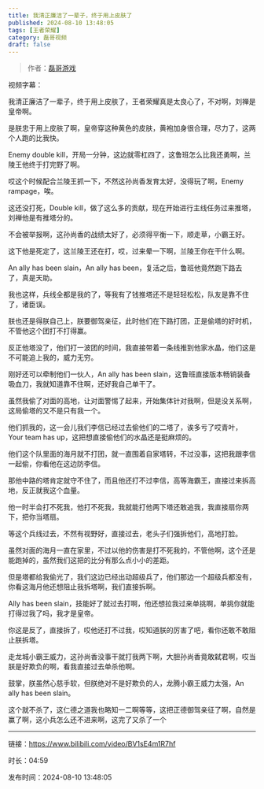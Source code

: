 ```yaml
---
title: 我清正廉洁了一辈子，终于用上皮肤了
published: 2024-08-10 13:48:05
tags: [王者荣耀]
category: 磊哥视频
draft: false
---
```



> 作者：[磊哥游戏](https://space.bilibili.com/268941858?spm_id_from=333.788.upinfo.head.click)

视频字幕：

我清正廉洁了一辈子，终于用上皮肤了，王者荣耀真是太良心了，不对啊，刘禅是皇帝啊。

是朕忠于用上皮肤了啊，皇帝穿这种黄色的皮肤，黄袍加身很合理，尽力了，这两个人跑的比我快。

Enemy double kill，开局一分钟，这边就零杠四了，这鲁班怎么比我还勇啊，兰陵王他终于打完野了啊。

哎这个时候配合兰陵王抓一下，不然这孙尚香发育太好，没得玩了啊，Enemy rampage，唉。

这还没打死，Double kill，做了这么多的贡献，现在开始进行主线任务过来推塔，刘禅他是有推塔分的。

不会被举报啊，这孙尚香的战绩太好了，必须得平衡一下，顺走草，小霸王好。

这下他是死定了，这兰陵王还在打，哎，过来晕一下啊，兰陵王你在干什么啊。

An ally has been slain，An ally has been，复活之后，鲁班他竟然跑下路去了，真是天助。

我也这样，兵线全都是我的了，等我有了钱推塔还不是轻轻松松，队友是靠不住了，诸臣误。

朕也还是得朕自己上，朕要御驾亲征，此时他们在下路打团，正是偷塔的好时机，不管他这个团打不打得赢。

反正他塔没了，他们打一波团的时间，我直接带着一条线推到他家水晶，他们这是不可能追上我的，威力无穷。

刚好还可以牵制他们一伙人，An ally has been slain，这鲁班直接版本畅销装备吸血刀，我就知道靠不住啊，还好我自己单干了。

虽然我偷了对面的高地，让对面警惕了起来，开始集体针对我啊，但是没关系啊，这局偷塔的又不是只有我一个。

他们抓我的，这一会儿我们李信已经过去偷他们的二塔了，诶多亏了哎青叶，Your team has up，这把想直接偷他们的水晶还是挺麻烦的。

他们这个队里面的海月就不打团，就一直围着自家塔转，不过没事，这把我跟李信一起偷，你看他在这边防李信。

那他中路的塔肯定就守不住了，而且他还打不过李信，高等海霸王，直接过来拆高地，反正就我这个血量。

他一时半会打不死我，他打不死我，我就能打他两下塔还敢追我，我直接扇你两下，把你当塔扇。

等这个兵线过去，不然有视野好，直接过去，老头子们强拆他们，高地打脸。

虽然对面的海月一直在家里，不过以他的伤害是打不死我的，不管他啊，这个还是能跑掉的，虽然我们这把的比分有那么点小小的差距。

但是塔都给我偷光了，我们这边已经出动超级兵了，他们那边一个超级兵都没有，你看这海月他还想阻止我拆塔啊，我们直接拆啊。

Ally has been slain，技能好了就过去打啊，他还想拉我过来单挑啊，单挑你就能打得过我了吗，我才是皇帝。

你这是反了，直接拆了，哎他还打不过我，哎知道朕的厉害了吧，看你还敢不敢阻止朕拆塔。

走龙城小霸王威力，这孙尚香没事干就打我两下啊，大胆孙尚香竟敢弑君啊，哎当朕是好欺负的啊，看我直接过去单杀他啊。

鼓掌，朕虽然心慈手软，但朕绝对不是好欺负的人，龙腾小霸王威力太强，An ally has been slain。

这个就不杀了，这仁德之道我也略知一二啊等等，这把正德御驾亲征了啊，自然是赢了啊，这小兵怎么还不进来啊，这完了又杀了一个

---

链接：https://www.bilibili.com/video/BV1sE4m1R7hf

时长：04:59

发布时间：2024-08-10 13:48:05
